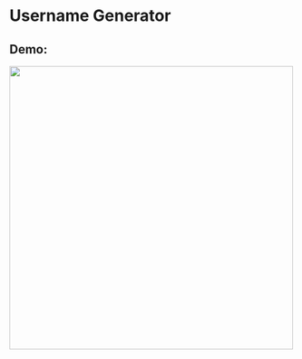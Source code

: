 # Username Generator
## Demo:

<img src= https://user-images.githubusercontent.com/52018183/103613168-c5af5e00-4f04-11eb-943b-eced25b81ad1.png width="500">
